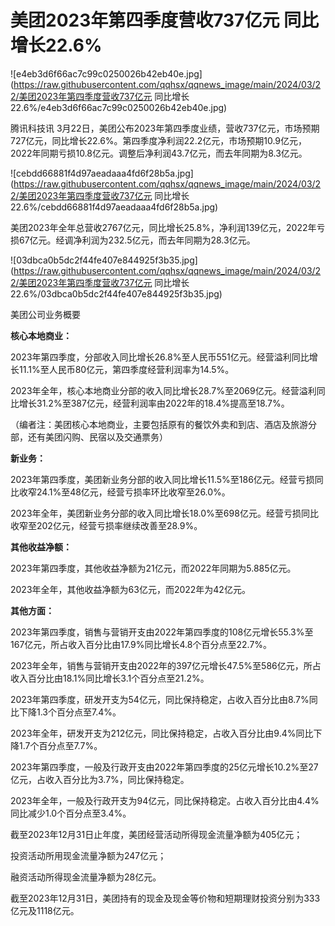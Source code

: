 # 美团2023年第四季度营收737亿元 同比增长22.6%

![e4eb3d6f66ac7c99c0250026b42eb40e.jpg](https://raw.githubusercontent.com/qqhsx/qqnews_image/main/2024/03/22/美团2023年第四季度营收737亿元 同比增长22.6%/e4eb3d6f66ac7c99c0250026b42eb40e.jpg)

腾讯科技讯
3月22日，美团公布2023年第四季度业绩，营收737亿元，市场预期727亿元，同比增长22.6%。第四季度净利润22.2亿元，市场预期10.9亿元，2022年同期亏损10.8亿元。调整后净利润43.7亿元，而去年同期为8.3亿元。

![cebdd66881f4d97aeadaaa4fd6f28b5a.jpg](https://raw.githubusercontent.com/qqhsx/qqnews_image/main/2024/03/22/美团2023年第四季度营收737亿元 同比增长22.6%/cebdd66881f4d97aeadaaa4fd6f28b5a.jpg)

美团2023年全年总营收2767亿元，同比增长25.8%，净利润139亿元，2022年亏损67亿元。经调净利润为232.5亿元，而去年同期为28.3亿元。

![03dbca0b5dc2f44fe407e844925f3b35.jpg](https://raw.githubusercontent.com/qqhsx/qqnews_image/main/2024/03/22/美团2023年第四季度营收737亿元 同比增长22.6%/03dbca0b5dc2f44fe407e844925f3b35.jpg)

美团公司业务概要

**核心本地商业：**

2023年第四季度，分部收入同比增长26.8%至人民币551亿元。经营溢利同比增长11.1%至人民币80亿元，第四季度经营利润率为14.5%。

2023年全年，核心本地商业分部的收入同比增长28.7%至2069亿元。经营溢利同比增长31.2%至387亿元，经营利润率由2022年的18.4%提高至18.7%。

（编者注：美团核心本地商业，主要包括原有的餐饮外卖和到店、酒店及旅游分部，还有美团闪购、民宿以及交通票务）

**新业务：**

2023年第四季度，美团新业务分部的收入同比增长11.5%至186亿元。经营亏损同比收窄24.1%至48亿元，经营亏损率环比收窄至26.0%。

2023年全年，美团新业务分部的收入同比增长18.0%至698亿元。经营亏损同比收窄至202亿元，经营亏损率继续改善至28.9%。

**其他收益净额：**

2023年第四季度，其他收益净额为21亿元，而2022年同期为5.885亿元。

2023年全年，其他收益净额为63亿元，而2022年为42亿元。

**其他方面：**

2023年第四季度，销售与营销开支由2022年第四季度的108亿元增长55.3%至167亿元，所占收入百分比由17.9%同比增长4.8个百分点至22.7%。

2023年全年，销售与营销开支由2022年的397亿元增长47.5%至586亿元，所占收入百分比由18.1%同比增长3.1个百分点至21.2%。

2023年第四季度，研发开支为54亿元，同比保持稳定，占收入百分比由8.7%同比下降1.3个百分点至7.4%。

2023年全年，研发开支为212亿元，同比保持稳定，占收入百分比由9.4%同比下降1.7个百分点至7.7%。

2023年第四季度，一般及行政开支由2022年第四季度的25亿元增长10.2%至27亿元，占收入百分比为3.7%，同比保持稳定。

2023年全年，一般及行政开支为94亿元，同比保持稳定。占收入百分比由4.4%同比减少1.0个百分点至3.4%。

截至2023年12月31日止年度，美团经营活动所得现金流量净额为405亿元；

投资活动所用现金流量净额为247亿元；

融资活动所得现金流量净额为28亿元。

截至2023年12月31日，美团持有的现金及现金等价物和短期理财投资分别为333亿元及1118亿元。

